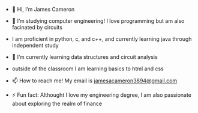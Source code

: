 - 👋 Hi, I’m James Cameron
  
- 👀 I’m studying computer engineering! I love programming but am also facinated by circuits
  
- I am proficient in python, c, and c++, and currently learning java through independent study
  
- 🌱 I’m currently learning data structures and circuit analysis

- outside of the classroom I am learning basics to html and css

- 📫 How to reach me! My email is jamesacameron3894@gmail.com
  
- ⚡ Fun fact: Althought I love my engineering degree, I am also passionate about exploring the realm of finance
